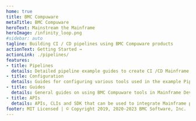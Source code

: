 ```yaml
---
home: true
title: BMC Compuware
metaTitle: BMC Compuware
heroText: Mainstream the Mainframe
heroImage: /infinity_loop.png
#sidebar: auto
tagline: Building CI / CD pipelines using BMC Compuware products
actionText: Getting Started →
actionLink: ./pipelines/
features:
- title: Pipelines
  details: Detailed pipeline example guides to create CI /CD Mainframe pipelines 
- title: Configuration
  details: Guides for configuring various tools used in the example Pipelines
- title: Guides
  details: General guides on using BMC Compuware tools in Mainframe DevOps processes
- title: APIs
  details: APIs, CLIs and SDK that can be used to integrate Mainframe processes into DevOps tools
footer: MIT Licensed | © Copyright 2019, 2020-2023 BMC Software, Inc.
---
```

